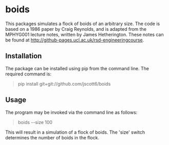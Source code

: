 # boids

This packages simulates a flock of boids of an arbitrary size. The code is based on a 1986 paper by Craig Reynolds, and is adapted from the MPHYG001 lecture notes, written by James Hetherington. These notes can be found at http://github-pages.ucl.ac.uk/rsd-engineeringcourse.

## Installation

The package can be installed using pip from the command line. The required command is:

> pip install git+git://github.com/jscott6/boids
## Usage

The program may be invoked via the command line as follows:

> boids --size 100

This will result in a simulation of a flock of boids. The 'size' switch determines the number of boids in the flock.
